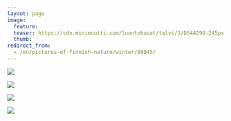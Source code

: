 ```yaml
---
layout: page
image:
  feature:
  teaser: https://cdn.minimuutti.com/luontokuvat/talvi/3/DS44290-245px.jpg
  thumb:
redirect_from:
  - /en/pictures-of-finnish-nature/winter/00045/
---
```


![](https://cdn.minimuutti.com/luontokuvat/talvi/3/DS44267-800px.jpg)

![](https://cdn.minimuutti.com/luontokuvat/talvi/3/DS44280-800px.jpg)

![](https://cdn.minimuutti.com/luontokuvat/talvi/3/DS44290-800px.jpg)

![](https://cdn.minimuutti.com/luontokuvat/talvi/3/DS44283-800px.jpg)
